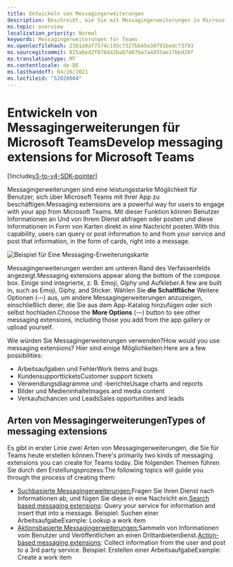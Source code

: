 ```yaml
---
title: Entwickeln von Messagingerweiterungen
description: Beschreibt, wie Sie mit Messagingerweiterungen in Microsoft Teams beginnen
ms.topic: overview
localization_priority: Normal
keywords: Messagingerweiterungen für Teams
ms.openlocfilehash: 2301a9af7574c193c7327bb45e38f91bedc73793
ms.sourcegitcommit: 825abed2f8784d2bab7407ba7a4455ae17bbd28f
ms.translationtype: MT
ms.contentlocale: de-DE
ms.lasthandoff: 04/26/2021
ms.locfileid: "52020604"
---
```

# <a name="develop-messaging-extensions-for-microsoft-teams"></a><span data-ttu-id="db682-104">Entwickeln von Messagingerweiterungen für Microsoft Teams</span><span class="sxs-lookup"><span data-stu-id="db682-104">Develop messaging extensions for Microsoft Teams</span></span>

[!include[v3-to-v4-SDK-pointer](~/includes/v3-to-v4-pointer-me.md)]

<span data-ttu-id="db682-105">Messagingerweiterungen sind eine leistungsstarke Möglichkeit für Benutzer, sich über Microsoft Teams mit Ihrer App zu beschäftigen.</span><span class="sxs-lookup"><span data-stu-id="db682-105">Messaging extensions are a powerful way for users to engage with your app from Microsoft Teams.</span></span> <span data-ttu-id="db682-106">Mit dieser Funktion können Benutzer Informationen an Und von Ihrem Dienst abfragen oder posten und diese Informationen in Form von Karten direkt in eine Nachricht posten.</span><span class="sxs-lookup"><span data-stu-id="db682-106">With this capability, users can query or post information to and from your service and post that information, in the form of cards, right into a message.</span></span>

![Beispiel für Eine Messaging-Erweiterungskarte](~/assets/images/compose-extensions/ceexample.png)

<span data-ttu-id="db682-108">Messagingerweiterungen werden am unteren Rand des Verfassenfelds angezeigt.</span><span class="sxs-lookup"><span data-stu-id="db682-108">Messaging extensions appear along the bottom of the compose box.</span></span> <span data-ttu-id="db682-109">Einige sind integrierte, z. B. Emoji, Giphy und Aufkleber.</span><span class="sxs-lookup"><span data-stu-id="db682-109">A few are built in, such as Emoji, Giphy, and Sticker.</span></span> <span data-ttu-id="db682-110">Wählen Sie **die Schaltfläche** Weitere Optionen (**&#8943;**) aus, um andere Messagingerweiterungen anzuzeigen, einschließlich derer, die Sie aus dem App-Katalog hinzufügen oder sich selbst hochladen.</span><span class="sxs-lookup"><span data-stu-id="db682-110">Choose the **More Options** (**&#8943;**) button to see other messaging extensions, including those you add from the app gallery or upload yourself.</span></span>

<span data-ttu-id="db682-111">Wie würden Sie Messagingerweiterungen verwenden?</span><span class="sxs-lookup"><span data-stu-id="db682-111">How would you use messaging extensions?</span></span> <span data-ttu-id="db682-112">Hier sind einige Möglichkeiten:</span><span class="sxs-lookup"><span data-stu-id="db682-112">Here are a few possibilities:</span></span>

* <span data-ttu-id="db682-113">Arbeitsaufgaben und Fehler</span><span class="sxs-lookup"><span data-stu-id="db682-113">Work items and bugs</span></span>
* <span data-ttu-id="db682-114">Kundensupporttickets</span><span class="sxs-lookup"><span data-stu-id="db682-114">Customer support tickets</span></span>
* <span data-ttu-id="db682-115">Verwendungsdiagramme und -berichte</span><span class="sxs-lookup"><span data-stu-id="db682-115">Usage charts and reports</span></span>
* <span data-ttu-id="db682-116">Bilder und Medieninhalte</span><span class="sxs-lookup"><span data-stu-id="db682-116">Images and media content</span></span>
* <span data-ttu-id="db682-117">Verkaufschancen und Leads</span><span class="sxs-lookup"><span data-stu-id="db682-117">Sales opportunities and leads</span></span>

## <a name="types-of-messaging-extensions"></a><span data-ttu-id="db682-118">Arten von Messagingerweiterungen</span><span class="sxs-lookup"><span data-stu-id="db682-118">Types of messaging extensions</span></span>

<span data-ttu-id="db682-119">Es gibt in erster Linie zwei Arten von Messagingerweiterungen, die Sie für Teams heute erstellen können.</span><span class="sxs-lookup"><span data-stu-id="db682-119">There's primarily two kinds of messaging extensions you can create for Teams today.</span></span> <span data-ttu-id="db682-120">Die folgenden Themen führen Sie durch den Erstellungsprozess:</span><span class="sxs-lookup"><span data-stu-id="db682-120">The following topics will guide you through the process of creating them:</span></span>

* <span data-ttu-id="db682-121">[Suchbasierte Messagingerweiterungen:](~/resources/messaging-extension-v3/search-extensions.md)Fragen Sie Ihren Dienst nach Informationen ab, und fügen Sie diese in eine Nachricht ein.</span><span class="sxs-lookup"><span data-stu-id="db682-121">[Search based messaging extensions](~/resources/messaging-extension-v3/search-extensions.md): Query your service for information and insert that into a message.</span></span> <span data-ttu-id="db682-122">Beispiel: Suchen einer Arbeitsaufgabe</span><span class="sxs-lookup"><span data-stu-id="db682-122">Example: Lookup a work item</span></span>
* <span data-ttu-id="db682-123">[Aktionsbasierte Messagingerweiterungen:](~/resources/messaging-extension-v3/create-extensions.md)Sammeln von Informationen vom Benutzer und Veröffentlichen an einen Drittanbieterdienst.</span><span class="sxs-lookup"><span data-stu-id="db682-123">[Action-based messaging extensions](~/resources/messaging-extension-v3/create-extensions.md): Collect information from the user and post to a 3rd party service.</span></span> <span data-ttu-id="db682-124">Beispiel: Erstellen einer Arbeitsaufgabe</span><span class="sxs-lookup"><span data-stu-id="db682-124">Example: Create a work item</span></span>

